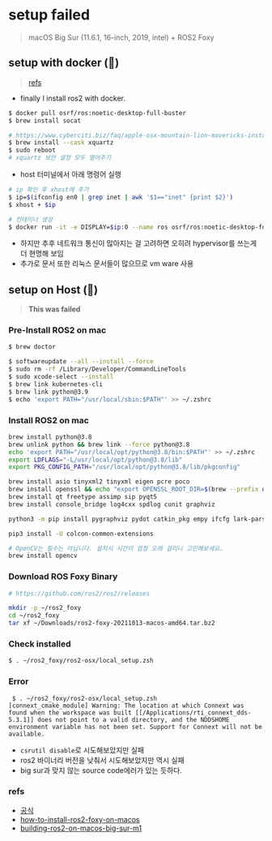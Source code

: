 # setup failed
>  macOS Big Sur (11.6.1, 16-inch, 2019, intel) + ROS2 Foxy

## setup with docker (🚫)
> [refs](https://roomedia.tistory.com/entry/1%EC%9D%BC%EC%B0%A8-macOS-Catalina-10155%EC%97%90-ros2-foxy-%EC%84%A4%EC%B9%98%ED%95%98%EA%B8%B0)

- finally I install ros2 with docker. 
```bash
$ docker pull osrf/ros:noetic-desktop-full-buster
$ brew install socat

# https://www.cyberciti.biz/faq/apple-osx-mountain-lion-mavericks-install-xquartz-server/
$ brew install --cask xquartz
$ sudo reboot
# xquartz 보안 설정 모두 열어주기
```
- host 터미널에서 아래 명령어 실행

```bash
# ip 확인 후 xhost에 추가
$ ip=$(ifconfig en0 | grep inet | awk '$1=="inet" {print $2}')
$ xhost + $ip

# 컨테이너 생성
$ docker run -it -e DISPLAY=$ip:0 --name ros osrf/ros:noetic-desktop-full-buster
```

- 하지만 추후 네트워크 통신이 많아지는 걸 고려하면 오히려 hypervisor를 쓰는게 더 현명해 보임
- 추가로 문서 또한 리눅스 문서들이 많으므로 vm ware 사용

## setup on Host (🚫)
> **This was failed**

### Pre-Install ROS2 on mac
```bash
$ brew doctor

$ softwareupdate --all --install --force
$ sudo rm -rf /Library/Developer/CommandLineTools
$ sudo xcode-select --install
$ brew link kubernetes-cli
$ brew link python@3.9
$ echo 'export PATH="/usr/local/sbin:$PATH"' >> ~/.zshrc
```

### Install ROS2 on mac

```bash
brew install python@3.8
brew unlink python && brew link --force python@3.8
echo 'export PATH="/usr/local/opt/python@3.8/bin:$PATH"' >> ~/.zshrc
export LDFLAGS="-L/usr/local/opt/python@3.8/lib"
export PKG_CONFIG_PATH="/usr/local/opt/python@3.8/lib/pkgconfig"

brew install asio tinyxml2 tinyxml eigen pcre poco
brew install openssl && echo "export OPENSSL_ROOT_DIR=$(brew --prefix openssl)" >> ~/.zshrc
brew install qt freetype assimp sip pyqt5
brew install console_bridge log4cxx spdlog cunit graphviz

python3 -m pip install pygraphviz pydot catkin_pkg empy ifcfg lark-parser lxml netifaces numpy pyparsing pyyaml setuptools argcomplete

pip3 install -U colcon-common-extensions

# OpenCV는 필수는 아닙니다. 설치시 시간이 엄청 오래 걸리니 고민해보세요.
brew install opencv
```

### Download ROS Foxy Binary
```bash
# https://github.com/ros2/ros2/releases

mkdir -p ~/ros2_foxy
cd ~/ros2_foxy
tar xf ~/Downloads/ros2-foxy-20211013-macos-amd64.tar.bz2
```

### Check installed
```bash
$ . ~/ros2_foxy/ros2-osx/local_setup.zsh
```

### Error
```
 $ . ~/ros2_foxy/ros2-osx/local_setup.zsh
[connext_cmake_module] Warning: The location at which Connext was found when the workspace was built [[/Applications/rti_connext_dds-5.3.1]] does not point to a valid directory, and the NDDSHOME environment variable has not been set. Support for Connext will not be available.
```

- `csrutil disable`로 시도해보았지만 실패
- ros2 바이너리 버전을 낮춰서 시도해보았지만 역시 실패
- big sur과 맞지 않는 source code에러가 있는 듯하다.

### refs 
- [공식](https://docs.ros.org/en/foxy/Installation/macOS-Install-Binary.html)
- [how-to-install-ros2-foxy-on-macos](https://snowdeer.github.io/ros2/2020/09/15/how-to-install-ros2-foxy-on-macos/)
- [building-ros2-on-macos-big-sur-m1](http://mamykin.com/posts/building-ros2-on-macos-big-sur-m1/)
